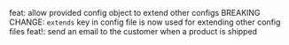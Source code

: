 feat: allow provided config object to extend other configs
BREAKING CHANGE: `extends` key in config file is now used for extending other config files
feat!: send an email to the customer when a product is shipped
